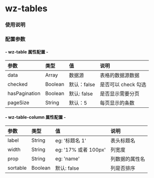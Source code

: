 # wz-tables

### 使用说明

### 配置参数

#### - wz-table 属性配置 -

| 参数          | 类型    | 值          | 说明                |
| :------------ | :------ | :---------- | :------------------ |
| data          | Array   | 数据源      | 表格的数据源数据    |
| checked       | Boolean | 默认：false | 是否可以 check 勾选 |
| hasPagination | Boolean | 默认: false | 是否显示需要分页    |
| pageSize      | String  | 默认：5     | 每页显示的条数      |

#### - wz-table-column 属性配置 -

| 参数     | 类型    | 值                   | 说明           |
| :------- | :------ | :------------------- | :------------- |
| label    | String  | eg: '标题名 1'       | 表头标题名     |
| width    | String  | eg: '17% 或者 100px' | 列宽度         |
| prop     | String  | eg: 'name'           | 列数据的属性名 |
| sortable | Boolean | 默认: false          | 列是否排序     |
